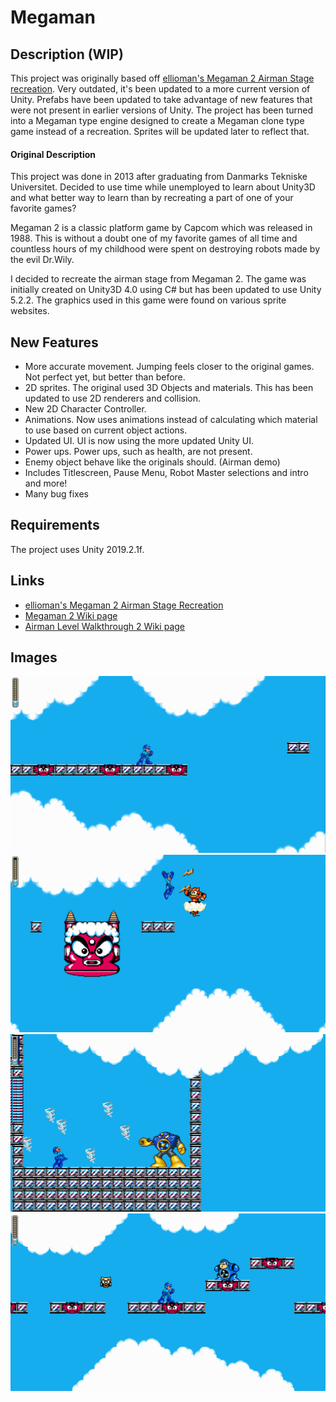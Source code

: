# Megaman ##

## Description (WIP)
This project was originally based off [ellioman's Megaman 2 Airman Stage recreation](https://github.com/ellioman/Megaman). Very outdated, it's been updated to a more current version of Unity.  Prefabs have been updated to take advantage of new features that were not present in earlier versions of Unity. The project has been turned into a Megaman type engine designed to create a Megaman clone type game instead of a recreation. Sprites will be updated later to reflect that.

#### Original Description
This project was done in 2013 after graduating from Danmarks Tekniske Universitet. Decided to use time while unemployed to learn about Unity3D and what better way to learn than by recreating a part of one of your favorite games? 

Megaman 2 is a classic platform game by Capcom which was released in 1988. This is without a doubt one of my favorite games of all time and countless hours of my childhood were spent on destroying robots made by the evil Dr.Wily.

I decided to recreate the airman stage from Megaman 2. The game was initially created on Unity3D 4.0 using C# but has been updated to use Unity 5.2.2. The graphics used in this game were found on various sprite websites. 


## New Features
- More accurate movement.  Jumping feels closer to the original games. Not perfect yet, but better than before. 
- 2D sprites.  The original used 3D Objects and materials. This has been updated to use 2D renderers and collision. 
- New 2D Character Controller. 
- Animations.  Now uses animations instead of calculating which material to use based on current object actions. 
- Updated UI. UI is now using the more updated Unity UI.
- Power ups.  Power ups, such as health, are not present. 
- Enemy object behave like the originals should. (Airman demo)
- Includes Titlescreen, Pause Menu, Robot Master selections and intro and more!
- Many bug fixes

## Requirements ##
The project uses Unity 2019.2.1f.

## Links ##

* [ellioman's Megaman 2 Airman Stage Recreation](https://github.com/ellioman/Megaman)
* [Megaman 2 Wiki page](https://en.wikipedia.org/wiki/Mega_Man_2 "Megaman 2 Wiki page") 
* [Airman Level Walkthrough 2 Wiki page](https://www.youtube.com/watch?v=99xFEm-4I1I "Airman Level Walkthrough 2 Wiki page") 


## Images ##

![](https://raw.githubusercontent.com/Alriightyman/Megaman/Development/Readme%20Content/Airman1.png)
![](https://raw.githubusercontent.com/Alriightyman/Megaman/Development/Readme%20Content/Airman2.png)
![](https://raw.githubusercontent.com/Alriightyman/Megaman/Development/Readme%20Content/Airman4.png)
![](https://raw.githubusercontent.com/Alriightyman/Megaman/Development/Readme%20Content/Airman3.png)
